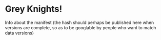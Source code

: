 # Grey Knights!

Info about the manifest (the hash should perhaps be published here when versions are complete, so as to be googlable by people who want to match data versions)
